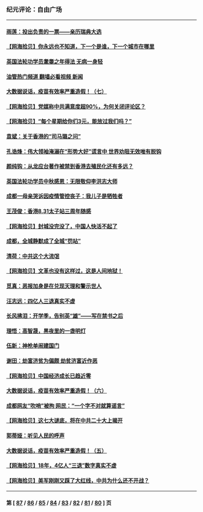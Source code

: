 ### 纪元评论：自由广场
---
#### [雨莲：投出负责的一票——亲历瑞典大选](../../pages/nsc993/n13822441.md?09120330) 
#### [【网海拾贝】你永远也不知道，下一个是谁，下一个城市在哪里](../../pages/nsc993/n13822187.md?09120330) 
#### [英国法轮功学员耄耋之年得法 无病一身轻](../../pages/nsc993/n13821415.md?09120330) 
#### [油管热门频道 翻墙必看视频 新闻](ok?09120330)
#### [大数据说话，疫苗有效率严重造假！（七）](../../pages/nsc993/n13820824.md?09120330) 
#### [【网海拾贝】党媒称中共满意度超90%，为何关闭评论区？](../../pages/nsc993/n13820813.md?09120330) 
#### [【网海拾贝】“每个星期给你们3元，能放过我们吗？”](../../pages/nsc993/n13819989.md?09120330) 
#### [袁斌：关于香港的“司马璐之问”](../../pages/nsc993/n13819975.md?09120330) 
#### [孔诰烽：伟大领袖淹溺在“形势大好”谎言中  世界劝阻无效唯有脱钩](../../pages/nsc993/n13819903.md?09120330) 
#### [颜纯钩：从龙应台著作被禁到香港去殖民化还有多远？](../../pages/nsc993/n13819829.md?09120330) 
#### [英国法轮功学员中秋感恩：无限敬仰李洪志大师](../../pages/nsc993/n13819193.md?09120330) 
#### [成都一母亲哭诉因疫情管控丧子：我儿子是牺牲者](../../pages/nsc993/n13819089.md?09120330) 
#### [王茂俊：香港8.31太子站三周年随感](../../pages/nsc993/n13818741.md?09120330) 
#### [【网海拾贝】封城没完没了，中国人快活不起了](../../pages/nsc993/n13818367.md?09120330) 
#### [成都，全城静默成了全城“罚站”](../../pages/nsc993/n13818308.md?09120330) 
#### [清荷：中共这个大流氓](../../pages/nsc993/n13817607.md?09120330) 
#### [【网海拾贝】文革也没有这样过，这是人间地狱！](../../pages/nsc993/n13817602.md?09120330) 
#### [觅真：恶报加身是在兑现天理和警示世人](../../pages/nsc993/n13817153.md?09120330) 
#### [汪志远：四亿人三退真实不虚](../../pages/nsc993/n13817209.md?09120330) 
#### [长风拂泪：开学季，告别英“雄”——写在禁书之后](../../pages/nsc993/n13817147.md?09120330) 
#### [理悟：高智晟，黑夜里的一盏明灯](../../pages/nsc993/n13816672.md?09120330) 
#### [伍新：神枪单闹建国门](../../pages/nsc993/n13816657.md?09120330) 
#### [谢田：劫富济贫为偏颇 劫贫济富近作恶](../../pages/nsc993/n13816650.md?09120330) 
#### [【网海拾贝】中国经济成长已趋近零](../../pages/nsc993/n13816463.md?09120330) 
#### [大数据说话，疫苗有效率严重造假！（六）](../../pages/nsc993/n13816020.md?09120330) 
#### [成都网友“吹哨”被拘 网民：“一个字不对就算谣言”](../../pages/nsc993/n13816016.md?09120330) 
#### [【网海拾贝】这七大谜底，将在中共二十大上揭开](../../pages/nsc993/n13815193.md?09120330) 
#### [郭蒂娅：听见人民的呼声](../../pages/nsc993/n13815063.md?09120330) 
#### [大数据说话，疫苗有效率严重造假！（五）](../../pages/nsc993/n13814705.md?09120330) 
#### [【网海拾贝】18年，4亿人“三退”数字真实不虚](../../pages/nsc993/n13814374.md?09120330) 
#### [【网海拾贝】美军刚刚又踩了大红线，中共为什么还不开战？](../../pages/nsc993/n13813604.md?09120330) 

---
#### 第 [ [87](./87.md?09120330) / [86](./86.md?09120330) / [85](./85.md?09120330) / [84](./84.md?09120330) / [83](./83.md?09120330) / [82](./82.md?09120330) / [81](./81.md?09120330) / [80](./80.md?09120330) ] 页
